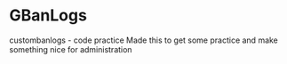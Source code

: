 # GBanLogs
custombanlogs - code practice
Made this to get some practice and make something nice for administration
